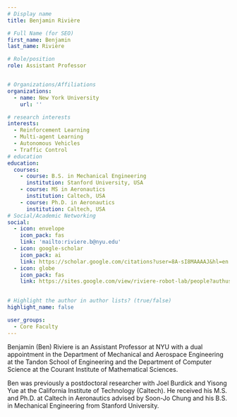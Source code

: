 ```yaml
---
# Display name
title: Benjamin Rivière

# Full Name (for SEO)
first_name: Benjamin
last_name: Rivière

# Role/position
role: Assistant Professor


# Organizations/Affiliations
organizations:
  - name: New York University
    url: ''

# research interests
interests:
  - Reinforcement Learning
  - Multi-agent Learning
  - Autonomous Vehicles
  - Traffic Control
# education
education:
  courses:
    - course: B.S. in Mechanical Engineering
      institution: Stanford University, USA
    - course: MS in Aeronautics
      institution: Caltech, USA
    - course: Ph.D. in Aeronautics
      institution: Caltech, USA
# Social/Academic Networking
social:
  - icon: envelope
    icon_pack: fas
    link: 'mailto:riviere.b@nyu.edu'
  - icon: google-scholar
    icon_pack: ai
    link: https://scholar.google.com/citations?user=8A-sI8MAAAAJ&hl=en
  - icon: globe
    icon_pack: fas
    link: https://sites.google.com/view/riviere-robot-lab/people?authuser=0
  

# Highlight the author in author lists? (true/false)
highlight_name: false

user_groups:
  - Core Faculty
---
```



Benjamin (Ben) Riviere is an Assistant Professor at NYU with a dual appointment in the Department of Mechanical and Aerospace Engineering at the Tandon School of Engineering and the Department of Computer Science at the Courant Institute of Mathematical Sciences. 

Ben was previously a postdoctoral researcher with Joel Burdick and Yisong Yue at the California Institute of Technology (Caltech). He received his M.S. and Ph.D. at Caltech in Aeronautics advised by Soon-Jo Chung and his B.S. in Mechanical Engineering from Stanford University.